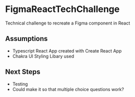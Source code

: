 # FigmaReactTechChallenge
Technical challenge to recreate a Figma component in React

## Assumptions

- Typescript React App created with Create React App
- Chakra UI Styling Libary used

## Next Steps

- Testing
- Could make it so that multiple choice questions work?